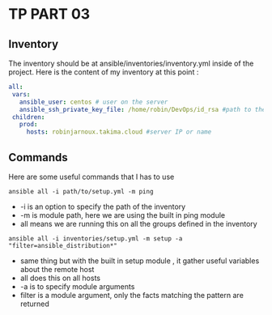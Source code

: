# TP PART 03

## Inventory 

The inventory should be at ansible/inventories/inventory.yml inside of the project. Here is the content of my inventory at this point :

```yml
all:
 vars:
   ansible_user: centos # user on the server
   ansible_ssh_private_key_file: /home/robin/DevOps/id_rsa #path to the ssh private key
 children:
   prod:
     hosts: robinjarnoux.takima.cloud #server IP or name

```

## Commands

Here are some useful commands that I has to use

`ansible all -i path/to/setup.yml -m ping`

- -i is an option to specify the path of the inventory 
- -m is module path, here we are using the built in ping module
- all means we are running this on all the groups defined in the inventory

`ansible all -i inventories/setup.yml -m setup -a "filter=ansible_distribution*"`


- same thing but with the built in setup module , it gather useful variables about the remote host
- all does this on all hosts
- -a is to specify module arguments
- filter is a module argument, only the facts matching the pattern are returned